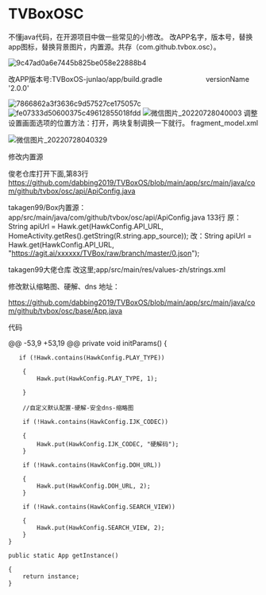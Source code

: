 # TVBoxOSC
不懂java代码，在开源项目中做一些常见的小修改。
改APP名字，版本号，替换app图标，替换背景图片，内置源。共存（com.github.tvbox.osc）。

![9c47ad0a6e7445b825be058e22888b4](https://user-images.githubusercontent.com/102397160/177658190-7863e8bb-619f-4ef3-88b6-2cb5a0c9084b.png)

改APP版本号:TVBoxOS-junlao/app/build.gradle 　　　　　　versionName '2.0.0'

![7866862a3f3636c9d57527ce175057c](https://user-images.githubusercontent.com/102397160/177658195-ca687aed-427a-4443-af35-df92240729bb.png)
![fe07333d50600375c49612855018fdd](https://user-images.githubusercontent.com/102397160/177658197-ae104e2c-66d9-4e5f-9ea9-60675323574b.png)
![微信图片_20220728040003](https://user-images.githubusercontent.com/102397160/181361340-3d6f361c-8199-4a2b-a445-786ec9dad028.jpg)
调整设置画面选项的位置方法：打开，两块复制调换一下就行。
fragment_model.xml


![微信图片_20220728040329](https://user-images.githubusercontent.com/102397160/181361920-cdcdffa7-5cd0-4b10-af2d-e850d59ae219.png)

修改内置源

俊老仓库打开下面,第83行
https://github.com/dabbing2019/TVBoxOS/blob/main/app/src/main/java/com/github/tvbox/osc/api/ApiConfig.java

takagen99/Box内置源：
app/src/main/java/com/github/tvbox/osc/api/ApiConfig.java
133行
原：String apiUrl = Hawk.get(HawkConfig.API_URL, HomeActivity.getRes().getString(R.string.app_source));
改：String apiUrl = Hawk.get(HawkConfig.API_URL, "https://agit.ai/xxxxxx/TVBox/raw/branch/master/0.json");

takagen99大佬仓库 改这里;app/src/main/res/values-zh/strings.xml

修改默认缩略图、硬解、dns
地址：

https://github.com/dabbing2019/TVBoxOS/blob/main/app/src/main/java/com/github/tvbox/osc/base/App.java

代码

@@ -53,9 +53,19 @@ private void initParams() 
{
       
       if (!Hawk.contains(HawkConfig.PLAY_TYPE)) 
        
        {
            Hawk.put(HawkConfig.PLAY_TYPE, 1);
            
        }
        
        //自定义默认配置-硬解-安全dns-缩略图
        
        if (!Hawk.contains(HawkConfig.IJK_CODEC)) 
        
        {
            Hawk.put(HawkConfig.IJK_CODEC, "硬解码");
        }
        
        if (!Hawk.contains(HawkConfig.DOH_URL)) 
        
        {
            Hawk.put(HawkConfig.DOH_URL, 2);
        }
        
        if (!Hawk.contains(HawkConfig.SEARCH_VIEW))
        
        {
            Hawk.put(HawkConfig.SEARCH_VIEW, 2);
        }
    }

    public static App getInstance() 
    
    {
        return instance;
    }
